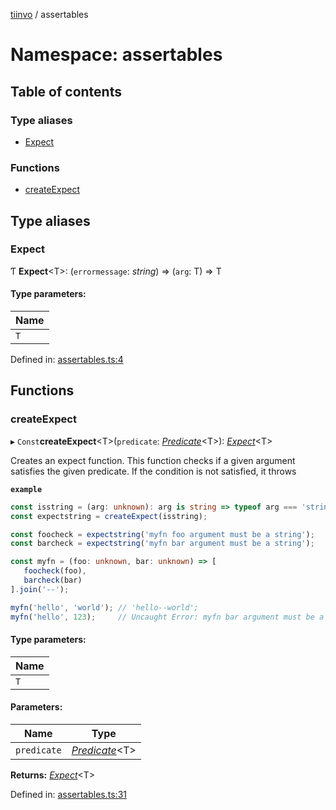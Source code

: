 [tiinvo](../README.md) / assertables

# Namespace: assertables

## Table of contents

### Type aliases

- [Expect](assertables.md#expect)

### Functions

- [createExpect](assertables.md#createexpect)

## Type aliases

### Expect

Ƭ **Expect**<T\>: (`errormessage`: *string*) => (`arg`: T) => T

#### Type parameters:

Name |
------ |
`T` |

Defined in: [assertables.ts:4](https://github.com/OctoD/tiinvo/blob/67a8c34/src/assertables.ts#L4)

## Functions

### createExpect

▸ `Const`**createExpect**<T\>(`predicate`: [*Predicate*](predicate.md#predicate)<T\>): [*Expect*](assertables.md#expect)<T\>

Creates an expect function. This function checks if a given argument satisfies the given predicate.
If the condition is not satisfied, it throws

**`example`** 
```ts
const isstring = (arg: unknown): arg is string => typeof arg === 'string';
const expectstring = createExpect(isstring);

const foocheck = expectstring('myfn foo argument must be a string');
const barcheck = expectstring('myfn bar argument must be a string');

const myfn = (foo: unknown, bar: unknown) => [
   foocheck(foo),
   barcheck(bar)
].join('--');

myfn('hello', 'world'); // 'hello--world';
myfn('hello', 123);     // Uncaught Error: myfn bar argument must be a string
```

#### Type parameters:

Name |
------ |
`T` |

#### Parameters:

Name | Type |
------ | ------ |
`predicate` | [*Predicate*](predicate.md#predicate)<T\> |

**Returns:** [*Expect*](assertables.md#expect)<T\>

Defined in: [assertables.ts:31](https://github.com/OctoD/tiinvo/blob/67a8c34/src/assertables.ts#L31)
